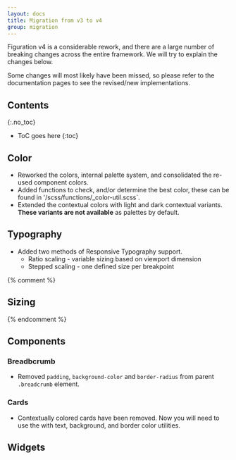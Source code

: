 ```yaml
---
layout: docs
title: Migration from v3 to v4
group: migration
---
```


Figuration v4 is a considerable rework, and there are a large number of breaking changes across the entire framework.  We will try to explain the changes below.

Some changes will most likely have been missed, so please refer to the documentation pages to see the revised/new implementations.


## Contents
{:.no_toc}

* ToC goes here
{:toc}

## Color
- Reworked the colors, internal palette system, and consolidated the re-used component colors.
- Added functions to check, and/or determine the best color, these can be found in '/scss/functions/_color-util.scss`.
- Extended the contextual colors with light and dark contextual variants.  **These variants are not available** as palettes by default.

## Typography
- Added two methods of Responsive Typography support.
  - Ratio scaling - variable sizing based on viewport dimension
  - Stepped scaling - one defined size per breakpoint

{% comment %}
## Sizing
{% endcomment %}

## Components

### Breadbcrumb
- Removed `padding`, `background-color` and `border-radius` from parent `.breadcrumb` element.

### Cards
- Contextually colored cards have been removed. Now you will need to use the with text, background, and border color utilities.

## Widgets